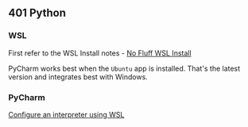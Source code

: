 ## 401 Python

### WSL

First refer to the WSL Install notes - [No Fluff WSL Install](wsl.md)

PyCharm works best when the `Ubuntu` app is installed. That's the latest version and integrates best with Windows.

### PyCharm

[Configure an interpreter using WSL](https://www.jetbrains.com/help/pycharm/using-wsl-as-a-remote-interpreter.html)

